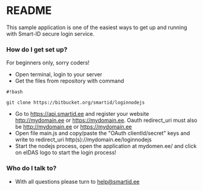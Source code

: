 # README #

This sample application is one of the easiest ways to get up and running with Smart-ID secure login service.

### How do I get set up? ###

For beginners only, sorry coders!

* Open terminal, login to your server 
* Get the files from repository  with command
```
#!bash

git clone https://bitbucket.org/smartid/loginnodejs
```

* Go to https://api.smartid.ee and register your website http://mydomain.ee or https://mydomain.ee. Oauth redirect_uri must also be http://mydomain.ee or https://mydomain.ee
* Open file main.js and copy/paste the "OAuth clientId/secret" keys and write to redirect_uri http(s)://mydomain.ee/loginnodejs
* Start the nodejs process, open the application at mydomen.ee/ and click on eIDAS logo to start the login process!

### Who do I talk to? ###

* With all questions please turn to help@smartid.ee